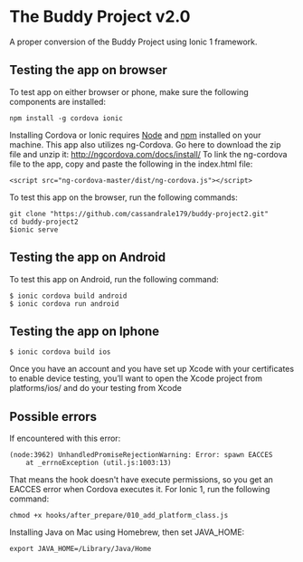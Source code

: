 # The Buddy Project v2.0

A proper conversion of the Buddy Project using Ionic 1 framework.

## Testing the app on browser
To test app on either browser or phone, make sure the following components are installed:
```
npm install -g cordova ionic
```
Installing Cordova or Ionic requires [Node](https://nodejs.org/en/) and [npm](https://www.npmjs.com/) installed on your machine.
This app also utilizes ng-Cordova. Go here to download the zip file and unzip it:
http://ngcordova.com/docs/install/
To link the ng-cordova file to the app, copy and paste the following in the index.html file:
```
<script src="ng-cordova-master/dist/ng-cordova.js"></script>
```

To test this app on the browser, run the following commands:
```
git clone "https://github.com/cassandrale179/buddy-project2.git"
cd buddy-project2
$ionic serve
```

## Testing the app on Android

To test this app on Android, run the following command:
```
$ ionic cordova build android
$ ionic cordova run android
```


## Testing the app on Iphone
```
$ ionic cordova build ios
```
Once you have an account and you have set up Xcode with your certificates to enable device testing, you’ll want to open the Xcode project from platforms/ios/ and do your testing from Xcode

## Possible errors  
If encountered with this error:
```
(node:3962) UnhandledPromiseRejectionWarning: Error: spawn EACCES
    at _errnoException (util.js:1003:13)
```
That means the hook doesn't have execute permissions, so you get an EACCES error when Cordova executes it.
For Ionic 1, run the following command:
```
chmod +x hooks/after_prepare/010_add_platform_class.js
```

Installing Java on Mac using Homebrew, then set JAVA_HOME:
```
export JAVA_HOME=/Library/Java/Home
``` 
